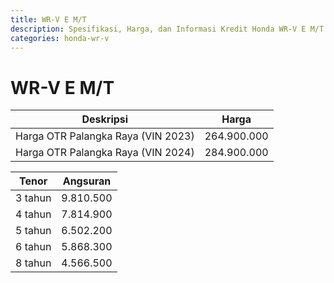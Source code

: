 ```yaml
---
title: WR-V E M/T
description: Spesifikasi, Harga, dan Informasi Kredit Honda WR-V E M/T
categories: honda-wr-v
---
```

# WR-V E M/T

| Deskripsi | Harga |
| --- | --- |
| Harga OTR Palangka Raya (VIN 2023) | 264.900.000 |
| Harga OTR Palangka Raya (VIN 2024) | 284.900.000 |

| Tenor | Angsuran |
| --- | --- |
| 3 tahun | 9.810.500 |
| 4 tahun | 7.814.900 |
| 5 tahun | 6.502.200 |
| 6 tahun | 5.868.300 |
| 8 tahun | 4.566.500 |

